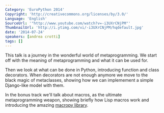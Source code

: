 ```yaml
---
Category: 'EuroPython 2014'
Copyright: 'http://creativecommons.org/licenses/by/3.0/'
Language: 'English'
SourceUrl: '"http://www.youtube.com/watch?v=-i3UXrCNjPM"'
ThumbnailUrl: 'http://i.ytimg.com/vi/-i3UXrCNjPM/hqdefault.jpg'
date: '2014-07-24'
speakers: [andrea crotti]
tags: []
---
```

This talk is a journey in the wonderful world of metaprogramming.
We start off with the meaning of metaprogramming and what it can be used for.

Then we look at what can be done in Python, introducing function and class decorators.
When decorators are not enough anymore we move to the black magic of metaclasses, showing how we can implemement a simple Django-like model with them.

In the bonus track we'll talk about macros, as the ultimate metaprogramming weapon, showing briefly how Lisp macros work and introducing the amazing [macropy library](https://github.com/lihaoyi/macropy).
